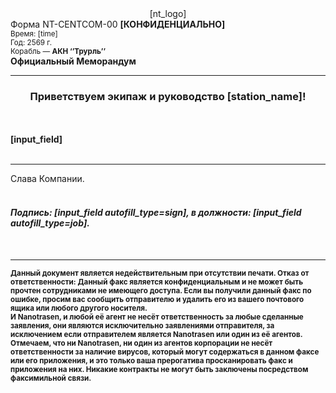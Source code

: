 <center>[nt_logo]</center>
Форма NT-CENTCOM-00 <b>[КОНФИДЕНЦИАЛЬНО] </b>
<br></small> <small>Время: [time]</small>
<br><small>Год: 2569 г.</small>
<br><small>Корабль — <b>АКН ‘’Трурль’’</b></small>
<br><large><b> Официальный Меморандум </b></large>
<hr><center><h3><b>Приветствуем экипаж и руководство [station_name]</b>!</h3></center>
<br><br>
<b> [input_field] </b>
<br><br><hr> Слава Компании. <br><h4><i>
<br><b>Подпись:  </b>[input_field autofill_type=sign],  <b> в должности: [input_field autofill_type=job]</b>.</i></h4><br><hr><small>
<b> Данный документ является недействительным при отсутствии печати.
Отказ от ответственности: Данный факс является конфиденциальным и не может быть прочтен сотрудниками не имеющего доступа. Если вы получили данный факс по ошибке, просим вас сообщить отправителю и удалить его из вашего почтового ящика или любого другого носителя. <br>И Nanotrasen, и любой её агент не несёт ответственность за любые сделанные заявления, они являются исключительно заявлениями отправителя, за исключением если отправителем является Nanotrasen или один из её агентов. Отмечаем, что ни Nanotrasen, ни один из агентов корпорации не несёт ответственности за наличие вирусов, который могут содержаться в данном факсе или его приложения, и это только ваша прерогатива просканировать факс и приложения на них. Никакие контракты не могут быть заключены посредством факсимильной связи. </b></small>
